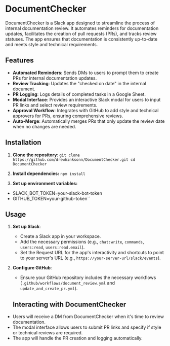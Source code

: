 # DocumentChecker

DocumentChecker is a Slack app designed to streamline the process of internal documentation review. It automates reminders for documentation updates, facilitates the creation of pull requests (PRs), and tracks review statuses. The app ensures that documentation is consistently up-to-date and meets style and technical requirements.

## Features

- **Automated Reminders**: Sends DMs to users to prompt them to create PRs for internal documentation updates.
- **Review Tracking**: Updates the "checked on date" in the internal document.
- **PR Logging**: Logs details of completed tasks in a Google Sheet.
- **Modal Interface**: Provides an interactive Slack modal for users to input PR links and select review requirements.
- **Approval Workflow**: Integrates with GitHub to add style and technical approvers for PRs, ensuring comprehensive reviews.
- **Auto-Merge**: Automatically merges PRs that only update the review date when no changes are needed.

## Installation

1. **Clone the repository**:
   `` git clone https://github.com/drewhinksonn/DocumentChecker.git
   cd DocumentChecker ``

2. **Install dependencies:**
``npm install``

3. **Set up environment variables:** 
- SLACK_BOT_TOKEN=your-slack-bot-token
- GITHUB_TOKEN=your-github-token``

## Usage

1. **Set up Slack**:
    - Create a Slack app in your workspace.
    - Add the necessary permissions (e.g., `chat:write`, `commands`, `users:read`, `users:read.email`).
    - Set the Request URL for the app's interactivity and shortcuts to point to your server's URL (e.g., `https://your-server-url/slack/events`).

2. **Configure GitHub**:
    - Ensure your GitHub repository includes the necessary workflows (`.github/workflows/document_review.yml` and `update_and_create_pr.yml`).

   ## Interacting with DocumentChecker

- Users will receive a DM from DocumentChecker when it's time to review documentation.
- The modal interface allows users to submit PR links and specify if style or technical reviews are required.
- The app will handle the PR creation and logging automatically.

